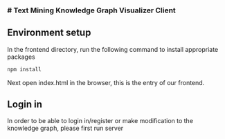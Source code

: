 ### # Text Mining Knowledge Graph Visualizer Client
## Environment setup
In the frontend directory, run the following command to install appropriate packages 
```bash
npm install
```
Next open index.html in the browser, this is the entry of our frontend. 

## Login in
In order to be able to login in/register or make modification to the knowledge graph, please first run server